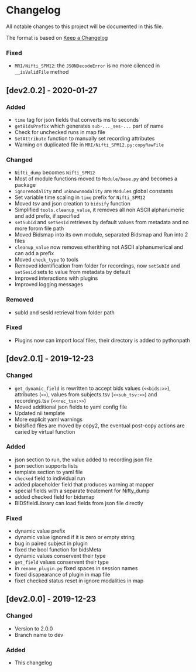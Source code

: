 # Changelog
All notable changes to this project will be documented in this file.

The format is based on [Keep a Changelog](https://keepachangelog.com/en/1.0.0/)

### Fixed 
- `MRI/Nifti_SPM12`: the `JSONDecodeError` is no more cilenced in `__isValidFile` method

## [dev2.0.2] - 2020-01-27

### Added
- `time` tag for json fields that converts ms to seconds
- `getBidsPrefix` which generates `sub-..._ses-...` part of name
- Check for unchecked runs in map file
- `SetAttribute` function to manually set recording attributes
- Warning on duplicated file in `MRI/Nifti_SPM12.py:copyRawFile`

### Changed
- `Nifti_dump` becomes `Nifti_SPM12`
- Most of module functions moved to `Module/base.py` and becomes a package
- `ignoremodality` and `unknownmodality` are `Modules` global constants
- Set variable time scaling in `time` prefix for `Nifti_SPM12` 
- Moved tsv and json creation to `bidsify` function
- Simplified `tools.cleanup_value`, it removes all non ASCII alphanumeric
and add prefix, if specified
- `setSubId` and `setSesId` retrieves by default values from metadata and 
no more forom file path
- Moved Bidsmap into its own module, separated Bidsmap and Run into 2 files
- `cleanup_value` now removes etherithing not ASCII alphanumerical
and can add a prefix
- Moved `check_type` to tools
- Removed identification from folder for recordings, now `setSubId` and `setSesid`
sets to value from metadata by default
- Improved interactions with plugins
- Improved logging messages

### Removed
- subId and sesId retrieval from folder path

### Fixed
- Plugins now can import local files, their directory is added to pythonpath


## [dev2.0.1] - 2019-12-23

### Changed
- `get_dynamic_field` is rewritten to accept bids values (`<<bids:>>`), 
attributes (`<>`), values from subjects.tsv (`<<sub_tsv:>>`) and recordings.tsv 
(`<<rec_tsv:>>`)
- Moved additional json fields to yaml config file
- Updated nii template
- More explicit yaml warnings
- bidsified files are moved by copy2, the eventual post-copy actions are caried by virtual function

### Added
- json section to run, the value added to recording json file
- json section supports lists
- template section to yaml file
- `checked` field to individual run
- added placeholder field that produces warning at mapper
- special fields with a separate treatement for Nifty\_dump
- added checked field for bidsmap
- BIDSfieldLibrary can load fields from json file directly

### Fixed
- dynamic value prefix
- dynamic value ignored if it is zero or empty string
- bug in paired subject in plugin
- fixed the bool function for bidsMeta
- dynamic values conservent their type
- `get_field` values conservent their type
- in `rename_plugin.py` fixed spaces in session names
- fixed disapearance of plugin in map file
- fixet checked status reset in ignore modalities in map

## [dev2.0.0] - 2019-12-23

### Changed
- Version to 2.0.0
- Branch name to dev

### Added
- This changelog
